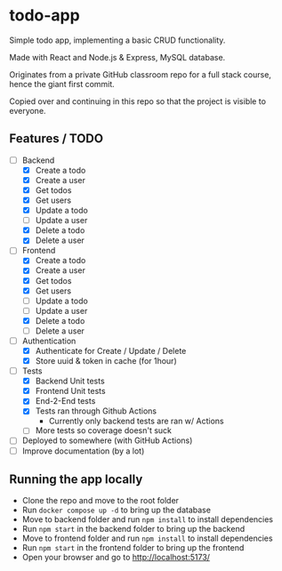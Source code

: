 # todo-app

Simple todo app, implementing a basic CRUD functionality.

Made with React and Node.js & Express, MySQL database.

Originates from a private GitHub classroom repo for a full stack course, hence the giant first commit.

Copied over and continuing in this repo so that the project is visible to everyone.

## Features / TODO

- [ ] Backend
  - [x] Create a todo
  - [x] Create a user
  - [x] Get todos
  - [x] Get users
  - [x] Update a todo
  - [ ] Update a user
  - [x] Delete a todo
  - [x] Delete a user
- [ ] Frontend
  - [x] Create a todo
  - [x] Create a user
  - [x] Get todos
  - [x] Get users
  - [ ] Update a todo
  - [ ] Update a user
  - [x] Delete a todo
  - [ ] Delete a user
- [ ] Authentication
  - [x] Authenticate for Create / Update / Delete
  - [x] Store uuid & token in cache (for 1hour)
- [ ] Tests
  - [x] Backend Unit tests
  - [x] Frontend Unit tests
  - [x] End-2-End tests
  - [x] Tests ran through Github Actions
    - Currently only backend tests are ran w/ Actions
  - [ ] More tests so coverage doesn't suck
- [ ] Deployed to somewhere (with GitHub Actions)
- [ ] Improve documentation (by a lot)

## Running the app locally

- Clone the repo and move to the root folder
- Run `docker compose up -d` to bring up the database
- Move to backend folder and run `npm install` to install dependencies
- Run `npm start` in the backend folder to bring up the backend
- Move to frontend folder and run `npm install` to install dependencies
- Run `npm start` in the frontend folder to bring up the frontend
- Open your browser and go to <http://localhost:5173/>
